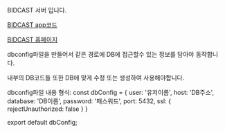 BIDCAST 서버 입니다.

[BIDCAST app코드](https://github.com/KR-HS/BidCast)

[BIDCAST 홈페이지](https://bidcast.kro.kr)


dbconfig파일을 만들어서 같은 경로에 DB에 접근할수 있는 정보를 담아야 동작합니다.

내부의 DB코드들 또한 DB에 맞게 수정 또는 생성하여 사용해야합니다.

dbconfig파일 내용 형식:
const dbConfig = {
    user: '유저이름',
    host: 'DB주소',
    database: 'DB이름',
    password: '패스워드',
    port: 5432,
    ssl: { rejectUnauthorized: false }
}

export default dbConfig;
